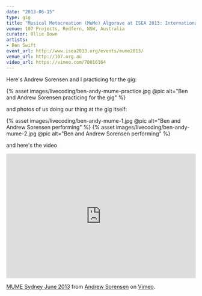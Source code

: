 ```yaml
---
date: "2013-06-15"
type: gig
title: "Musical Metacreation (MuMe) Algorave at ISEA 2013: International Symposium on Electronic Art"
venue: 107 Projects, Redfern, NSW, Australia
curator: Ollie Bown
artists:
- Ben Swift
event_url: http://www.isea2013.org/events/mume2013/
venue_url: http://107.org.au
video_url: https://vimeo.com/70016164
---
```


Here's Andrew Sorensen and I practicing for the gig:

{% asset images/livecoding/ben-andy-mume-practice.jpg @pic alt="Ben and Andrew Sorensen practicing for the gig" %}

and photos of us doing our thing at the gig itself:

{% asset images/livecoding/ben-andy-mume-1.jpg @pic alt="Ben and Andrew Sorensen performing" %}
{% asset images/livecoding/ben-andy-mume-2.jpg @pic alt="Ben and Andrew Sorensen performing" %}

and here's the video

<div style="padding:65.69% 0 0 0;position:relative;"><iframe src="https://player.vimeo.com/video/70016164" style="position:absolute;top:0;left:0;width:100%;height:100%;" frameborder="0" webkitallowfullscreen mozallowfullscreen allowfullscreen></iframe></div><script src="https://player.vimeo.com/api/player.js"></script>
<p><a href="https://vimeo.com/70016164">MUME Sydney June 2013</a> from <a href="https://vimeo.com/andrewsorensen">Andrew Sorensen</a> on <a href="https://vimeo.com">Vimeo</a>.</p>
